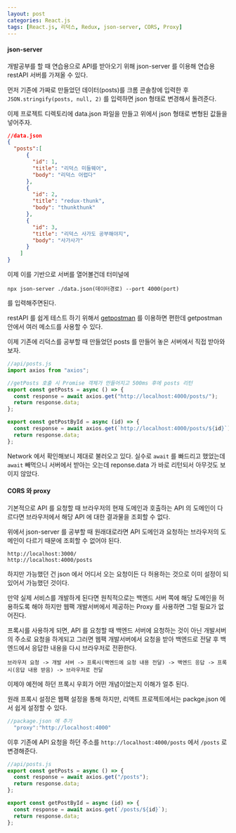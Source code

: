 ```yaml
---
layout: post
categories: React.js
tags: [React.js, 리덕스, Redux, json-server, CORS, Proxy]
---
```

#### json-server

개발공부를 할 때 연습용으로 API를 받아오기 위해 json-server 를 이용해 연습용 restAPI 서버를 가져올 수 있다.

먼저 기존에 가짜로 만들었던 데이터(posts)를 크롬 콘솔창에 입력한 후 `JSON.stringify(posts, null, 2)` 를 입력하면 json 형태로 변경해서 돌려준다.

이제 프로젝트 디렉토리에 data.json 파일을 만들고 위에서 json 형태로 변형된 값들을 넣어주자.

```json
//data.json
{
  "posts":[
      {
        "id": 1,
        "title": "리덕스 미들웨어",
        "body": "리덕스 어렵다"
      },
      {
        "id": 2,
        "title": "redux-thunk",
        "body": "thunkthunk"
      },
      {
        "id": 3,
        "title": "리덕스 사가도 공부해야지",
        "body": "사가사가"
      }
    ]
}
```

이제 이를 기반으로 서버를 열어볼건데 터미널에 

```
npx json-server ./data.json(데이터경로) --port 4000(port)
```

를 입력해주면된다.

restAPI 를 쉽게 테스트 하기 위해서 <a href='www.getpostman.com'>getpostman</a> 를 이용하면 편한데 getpostman 안에서 여러 메소드를 사용할 수 있다.

이제 기존에 리덕스를 공부할 때 만들었던 posts 를 만들어 놓은 서버에서 직접 받아와 보자.

```javascript
//api/posts.js
import axios from "axios";

//getPosts 호출 시 Promise 객체가 만들어지고 500ms 후에 posts 리턴
export const getPosts = async () => {
  const response = await axios.get("http://localhost:4000/posts/");
  return response.data;
};

export const getPostById = async (id) => {
  const response = await axios.get(`http://localhost:4000/posts/${id}`);
  return response.data;
};
```

Network 에서 확인해보니 제대로 불러오고 있다. 실수로 `await` 를 빠드리고 했었는데 `await` 빼먹으니 서버에서 받아는 오는데 reponse.data 가 바로 리턴되서 아무것도 보이지 않았다.


#### CORS 와 proxy

기본적으로 API 를 요청할 때 브라우저의 현재 도메인과 호출하는 API 의 도메인이 다르다면 브라우저에서 해당 API 에 대한 결과물을 조회할 수 없다.

위에서 json-server 를 공부할 때 원래대로라면 API 도메인과 요청하는 브라우저의 도메인이 다르기 때문에 조회할 수 없어야 된다.

```
http://localhost:3000/
http://localhost:4000/posts
```

하지만 가능했던 건 json 에서 어디서 오는 요청이든 다 허용하는 것으로 이미 설정이 되있어서 가능했던 것이다.


만약 실제 서비스를 개발하게 된다면 원칙적으로는 백엔드 서버 쪽에 해당 도메인을 허용하도록 해야 하지만 웹팩 개발서버에서 제공하는 Proxy 를 사용하면 그럴 필요가 없어진다.

프록시를 사용하게 되면, API 를 요청할 때 백엔드 서버에 요청하는 것이 아닌 개발서버의 주소로 요청을 하게되고 그러면 웹팩 개발서버에서 요청을 받아 백엔드로 전달 후 백엔드에서 응답한 내용을 다시 브라우저로 전환한다.

```
브라우저 요청 -> 개발 서버 -> 프록시(백엔드에 요청 내용 전달) -> 백엔드 응답 -> 프록시(응답 내용 받음) -> 브라우저로 전달
```

이제야 예전에 하던 프록시 우회가 어떤 개념이었는지 이해가 얼추 된다.

원래 프록시 설정은 웹팩 설정을 통해 하지만, 리액트 프로젝트에서는 packge.json 에서 쉽게 설정할 수 있다.

```javascript
//package.json 에 추가
  "proxy":"http://localhost:4000"
```

이후 기존에 API 요청을 하던 주소를 `http://localhost:4000/posts` 에서 `/posts` 로 변경해준다.

```javascript
//api/posts.js
export const getPosts = async () => {
  const response = await axios.get("/posts");
  return response.data;
};

export const getPostById = async (id) => {
  const response = await axios.get(`/posts/${id}`);
  return response.data;
};
```
